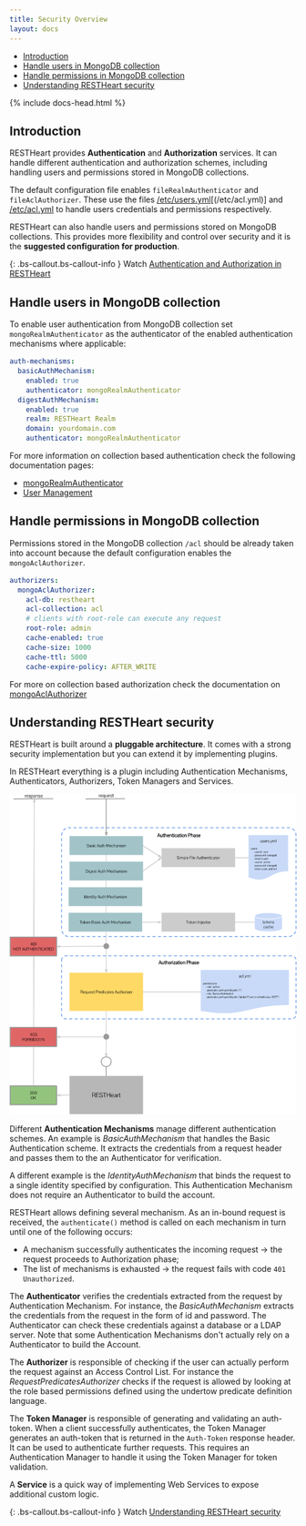 ```yaml
---
title: Security Overview
layout: docs
---
```


<div markdown="1" class="d-none d-xl-block col-xl-2 order-last bd-toc">

-   [Introduction](#introduction)
-   [Handle users in MongoDB collection](#handle-users-in-mongodb-collection)
-   [Handle permissions in MongoDB collection](#handle-permissions-in-mongodb-collection)
-   [Understanding RESTHeart security](#understanding-restheart-security)

</div>
<div markdown="1" class="col-12 col-md-9 col-xl-8 py-md-3 bd-content pt-0">

{% include docs-head.html %}

## Introduction

RESTHeart provides **Authentication** and **Authorization** services. It can handle different authentication and authorization schemes, including handling users and permissions stored in MongoDB collections.

The default configuration file enables `fileRealmAuthenticator` and `fileAclAuthorizer`. These use the files [/etc/users.yml](https://github.com/SoftInstigate/restheart/blob/5.4.9/core/etc/acl.yml)[(/etc/acl.yml)] and [/etc/acl.yml](https://github.com/SoftInstigate/restheart/blob/5.4.9/core/etc/acl.yml) to handle users credentials and permissions respectively.

RESTHeart can also handle users and permissions stored on MongoDB collections. This provides more flexibility and control over security and it is the **suggested configuration for production**.

{: .bs-callout.bs-callout-info }
Watch [Authentication and Authorization in RESTHeart](https://www.youtube.com/watch?v=QVk0aboHayM&t=77s)

## Handle users in MongoDB collection

To enable user authentication from MongoDB collection set `mongoRealmAuthenticator` as the authenticator of the enabled authentication mechanisms where applicable:

```yml
auth-mechanisms:
  basicAuthMechanism:
    enabled: true
    authenticator: mongoRealmAuthenticator
  digestAuthMechanism:
    enabled: true
    realm: RESTHeart Realm
    domain: yourdomain.com
    authenticator: mongoRealmAuthenticator
```

For more information on collection based authentication check the following documentation pages:

- [mongoRealmAuthenticator](/docs/security/authentication/#mongo-realm-authenticator)
- [User Management](/docs/security/user-management/)

## Handle permissions in MongoDB collection

Permissions stored in the MongoDB collection `/acl` should be already taken into account because the default configuration  enables the `mongoAclAuthorizer`.

```yml
authorizers:
  mongoAclAuthorizer:
    acl-db: restheart
    acl-collection: acl
    # clients with root-role can execute any request
    root-role: admin
    cache-enabled: true
    cache-size: 1000
    cache-ttl: 5000
    cache-expire-policy: AFTER_WRITE
```


For more on collection based authorization check the documentation on [mongoAclAuthorizer](/docs/security/authorization/#mongo-acl-authorizer)


## Understanding RESTHeart security

RESTHeart is built around a **pluggable architecture**. It comes with a strong security implementation but you can extend it by implementing plugins.

In RESTHeart everything is a plugin including Authentication Mechanisms, Authenticators, Authorizers, Token Managers and Services.

<img class="img-fluid" src="/images/restheart-security-explained.png" alt="restheart-security explained">

Different **Authentication Mechanisms** manage different authentication schemes.
An example is _BasicAuthMechanism_ that handles the Basic Authentication scheme. It extracts the credentials from a request header and passes them to the an Authenticator for verification.

A different example is the _IdentityAuthMechanism_ that binds the request to a single identity specified by configuration. This Authentication Mechanism does not require an Authenticator to build the account.

RESTHeart allows defining several mechanism. As an in-bound request is received, the `authenticate()` method is called on each mechanism in turn until one of the following occurs:

-   A mechanism successfully authenticates the incoming request &#8594; the request proceeds to Authorization phase;
-   The list of mechanisms is exhausted &#8594; the request fails with code `401 Unauthorized`.

The **Authenticator** verifies the credentials extracted from the request by Authentication Mechanism. For instance, the _BasicAuthMechanism_ extracts the credentials from the request in the form of id and password. The Authenticator can check these credentials against a database or a LDAP server. Note that some Authentication Mechanisms don't actually rely on a Authenticator to build the Account.

The **Authorizer** is responsible of checking if the user can actually perform the request against an Access Control List. For instance the _RequestPredicatesAuthorizer_ checks if the request is allowed by looking at the role based permissions defined using the undertow predicate definition language.

The **Token Manager** is responsible of generating and validating an auth-token. When a client successfully authenticates, the Token Manager generates an auth-token that is returned in the `Auth-Token` response header. It can be used to authenticate further requests. This requires an Authentication Manager to handle it using the Token Manager for token validation.

A **Service** is a quick way of implementing Web Services to expose additional custom logic.

{: .bs-callout.bs-callout-info }
Watch [Understanding RESTHeart security](https://www.youtube.com/watch?v=QVk0aboHayM&t=123s)
